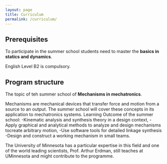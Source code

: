 ```yaml
---
layout: page
title: Curriculum
permalink: /curriculum/
---
```


## Prerequisites 

To participate in the summer school students need to master the **basics in statics and dynamics**.

English Level B2 is compulsory.

## Program structure 
The topic of teh summer school of **Mechanisms in mechatronics**.

Mechanisms are mechanical devices that transfer force and motion from a source to an output. The summer school will cover these concepts in its application to mechatronics systems.
Learning Outcome of the summer school:
-Kinematic analysis and synthesis theory in a design context,
-Apply graphical and analytical methods to analyze and design mechanisms tocreate arbitrary motion,
-Use software tools for detailed linkage synthesis
-Design and construct a working mechanism in small teams.

The University of Minnesota has a particular expertise in this field and one of the world leading scientists, Prof. Arthur Erdman, still teaches at UMinnesota and might contribute to the programme.







